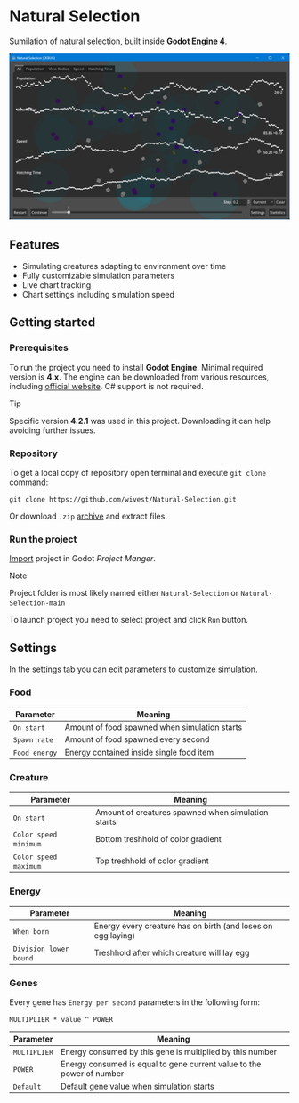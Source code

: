 # Natural Selection

Sumilation of natural selection, built inside [**Godot Engine 4**](https://godotengine.org).

![Natural selection](screenshot.png)

## Features

-   Simulating creatures adapting to environment over time
-   Fully customizable simulation parameters
-   Live chart tracking
-   Chart settings including simulation speed

## Getting started

### Prerequisites

To run the project you need to install **Godot Engine**. Minimal required version is **4.x**. The engine can be downloaded from various resources, including [official website](https://godotengine.org/download). C# support is not required.

> [!TIP]
> Specific version **4.2.1** was used in this project. Downloading it can help avoiding further issues.

### Repository

To get a local copy of repository open terminal and execute `git clone` command:

```
git clone https://github.com/wivest/Natural-Selection.git
```

Or download `.zip` [archive](https://github.com/wivest/Natural-Selection/archive/refs/heads/main.zip) and extract files.

### Run the project

[Import](https://docs.godotengine.org/en/stable/tutorials/editor/project_manager.html#opening-and-importing-projects) project in Godot _Project Manger_.

> [!NOTE]
> Project folder is most likely named either `Natural-Selection` or `Natural-Selection-main`

To launch project you need to select project and click `Run` button.

## Settings

In the settings tab you can edit parameters to customize simulation.

### Food

| Parameter     | Meaning                                       |
| ------------- | --------------------------------------------- |
| `On start`    | Amount of food spawned when simulation starts |
| `Spawn rate`  | Amount of food spawned every second           |
| `Food energy` | Energy contained inside single food item      |

### Creature

| Parameter             | Meaning                                            |
| --------------------- | -------------------------------------------------- |
| `On start`            | Amount of creatures spawned when simulation starts |
| `Color speed minimum` | Bottom treshhold of color gradient                 |
| `Color speed maximum` | Top treshhold of color gradient                    |

### Energy

| Parameter              | Meaning                                                      |
| ---------------------- | ------------------------------------------------------------ |
| `When born`            | Energy every creature has on birth (and loses on egg laying) |
| `Division lower bound` | Treshhold after which creature will lay egg                  |

### Genes

Every gene has `Energy per second` parameters in the following form:

```
MULTIPLIER * value ^ POWER
```

| Parameter    | Meaning                                                               |
| ------------ | --------------------------------------------------------------------- |
| `MULTIPLIER` | Energy consumed by this gene is multiplied by this number             |
| `POWER`      | Energy consumed is equal to gene current value to the power of number |
| `Default`    | Default gene value when simulation starts                             |
